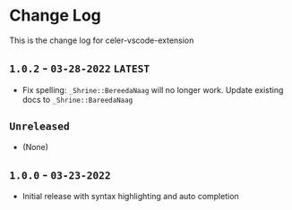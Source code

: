 # Change Log
This is the change log for celer-vscode-extension

## `1.0.2` - `03-28-2022` `LATEST`
- Fix spelling: `_Shrine::BereedaNaag` will no longer work. Update existing docs to `_Shrine::BareedaNaag`

## `Unreleased`
- (None)

## `1.0.0` - `03-23-2022`
- Initial release with syntax highlighting and auto completion

